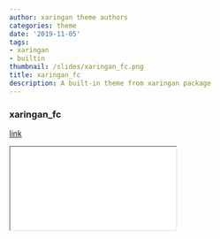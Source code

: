 ```yaml
---
author: xaringan theme authors
categories: theme
date: '2019-11-05'
tags:
- xaringan
- builtin
thumbnail: /slides/xaringan_fc.png
title: xaringan_fc
description: A built-in theme from xaringan package
---
```



### xaringan_fc

[link](/slides/xaringan_fc.html)



<div class="resp-container">
<iframe class="testiframe" src="/slides/xaringan_fc.html">
    Fallback text here for unsupporting browsers, of which there are scant few.
</iframe>
</div>



